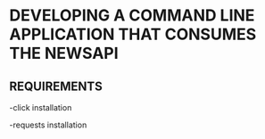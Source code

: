# DEVELOPING A COMMAND LINE APPLICATION THAT CONSUMES THE NEWSAPI



## REQUIREMENTS

-click installation

-requests installation
